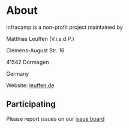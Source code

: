 
# About

infracamp is a non-profit project maintained by

Matthias Leuffen (V.i.s.d.P.)

Clemens-August Str. 16

41542 Dormagen

Germany

Website: [leuffen.de](https://leuffen.de)

## Participating

Please report issues on our [issue board](https://github.com/infracamp/infracamp/issues)
